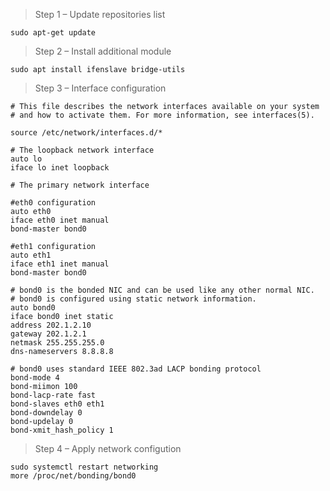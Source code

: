 >Step 1 – Update repositories list
```
sudo apt-get update
```
>Step 2 – Install additional module
```
sudo apt install ifenslave bridge-utils
```
>Step 3 – Interface configuration
```
# This file describes the network interfaces available on your system
# and how to activate them. For more information, see interfaces(5).

source /etc/network/interfaces.d/*

# The loopback network interface
auto lo
iface lo inet loopback

# The primary network interface

#eth0 configuration
auto eth0
iface eth0 inet manual
bond-master bond0

#eth1 configuration
auto eth1
iface eth1 inet manual
bond-master bond0

# bond0 is the bonded NIC and can be used like any other normal NIC.
# bond0 is configured using static network information.
auto bond0
iface bond0 inet static
address 202.1.2.10
gateway 202.1.2.1
netmask 255.255.255.0
dns-nameservers 8.8.8.8

# bond0 uses standard IEEE 802.3ad LACP bonding protocol
bond-mode 4
bond-miimon 100
bond-lacp-rate fast
bond-slaves eth0 eth1
bond-downdelay 0
bond-updelay 0
bond-xmit_hash_policy 1
```
>Step 4 – Apply network configution
```
sudo systemctl restart networking
more /proc/net/bonding/bond0
```
